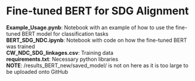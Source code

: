 # Fine-tuned BERT for SDG Alignment

**Example_Usage.pynb**: Notebook with an example of how to use the fine-tuned BERT model for classification tasks\
**BERT_SDG_NDC.ipynb**: Notebook with code on how the fine-tuned BERT was trained\
**CW_NDC_SDG_linkages.csv**: Training data\
**requirements.txt**: Necessary python libraries\
**NOTE**: /results_BERT_new/saved_model/ is not on here as it is too large to be uploaded onto GitHub
